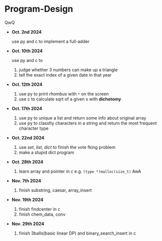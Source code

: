 # Program-Design

QwQ
- **Oct. 2nd 2024** 
  
  use py and c to implement a full-adder

- **Oct. 10th 2024**

  use py and c to

  1. judge whether 3 numbers can make up a triangle
  2. tell the exact index of a given date in that year

- **Oct. 12th 2024**

  1. use py to print *rhombus* with `*` on the screen
  2. use c to calculate sqrt of a given x with **dichotomy**

- **Oct. 17th 2024**
  1. use py to unique a list and return some info about original array
  2. use py to classfiy characters in a string and return the most frequent character type

- **Oct. 22nd 2024**
  1. use *set*, *list*, *dict* to finish the vote fking problem
  2. make a stupid dict program

- **Oct. 28th 2024**
  1. learn array and pointer in *c* e.g. `(type *)malloc(size_t)` AwA

- **Nov. 7th 2024**
  1. finish substring, caesar, array_insert

- **Nov. 19th 2024**
  1. finish findcenter in c
  2. finish chem_data, conv

- **Nov. 29th 2024**
  1. finish 3balls(basic linear DP) and binary_search_insert in c